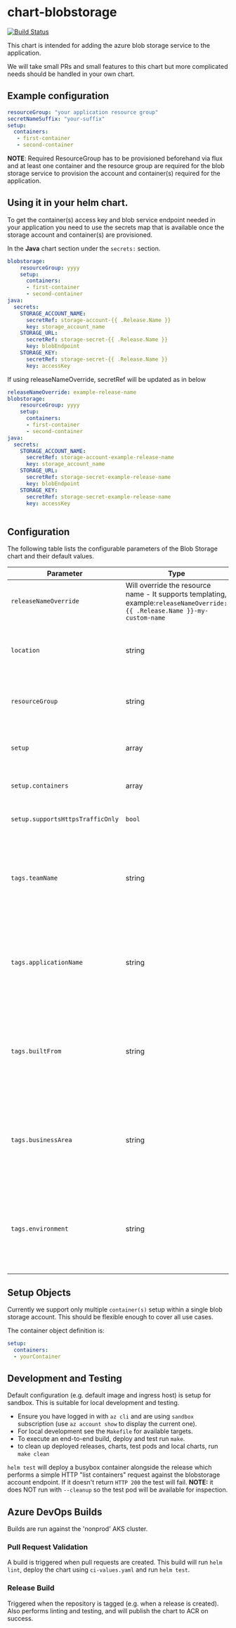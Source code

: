 # chart-blobstorage

[![Build Status](https://dev.azure.com/hmcts/CNP/_apis/build/status/Helm%20Charts/chart-blobstorage)](https://dev.azure.com/hmcts/CNP/_build/latest?definitionId=62)

This chart is intended for adding the azure blob storage service to the application.

We will take small PRs and small features to this chart but more complicated needs should be handled in your own chart.

## Example configuration

```yaml
resourceGroup: "your application resource group"
secretNameSuffix: "your-suffix"
setup:
  containers:
   - first-container
   - second-container
```
**NOTE**: 
    Required ResourceGroup has to be provisioned beforehand via flux and at least one container and the resource group are required for the blob storage service to provision the account and container(s) required for the application.
     
    
## Using it in your helm chart.
To get the container(s) access key and blob service endpoint needed in your application you need to use the secrets map that is available once the storage account and container(s) are provisioned.

In the **Java** chart section under the `secrets:` section.
```yaml
blobstorage:
    resourceGroup: yyyy
    setup:
      containers:
      - first-container
      - second-container
java:
  secrets:
    STORAGE_ACCOUNT_NAME:
      secretRef: storage-account-{{ .Release.Name }}
      key: storage_account_name
    STORAGE_URL:
      secretRef: storage-secret-{{ .Release.Name }}
      key: blobEndpoint
    STORAGE_KEY:
      secretRef: storage-secret-{{ .Release.Name }}
      key: accessKey
```
If using releaseNameOverride, secretRef will be updated as in below

```yaml
releaseNameOverride: example-release-name
blobstorage:
    resourceGroup: yyyy
    setup:
      containers:
      - first-container
      - second-container
java:
  secrets:
    STORAGE_ACCOUNT_NAME:
      secretRef: storage-account-example-release-name
      key: storage_account_name
    STORAGE_URL:
      secretRef: storage-secret-example-release-name
      key: blobEndpoint
    STORAGE_KEY:
      secretRef: storage-secret-example-release-name
      key: accessKey
    
```

## Configuration

The following table lists the configurable parameters of the Blob Storage chart and their default values.

| Parameter      | Type | Description | Default |
| -------------- | ---- | ----------- | ------- |
| `releaseNameOverride`          | Will override the resource name - It supports templating, example:`releaseNameOverride: {{ .Release.Name }}-my-custom-name`      | `Release.Name-Chart.Name`     |
| `location` | string | location of the PaaS instance of the blob storage to use | `uksouth` |
| `resourceGroup` | string | resource group required for the Azure deployment |  **Required** |
| `setup` | array | see the full description of the setup objects in [setup objects](#setupobjects)| **Required** |
| `setup.containers` | array | The names of the containers. | **Required**|
| `setup.supportsHttpsTrafficOnly` | `bool` |  Specify whether https traffic is only enabled. | `true`|
| `tags.teamName`                   | string | team name used to create related Azure tag. This will usually be set by Jenkins through `global.`                                                                                                                                                                                                                                        | **Required if not set through `global.`** |
| `tags.applicationName`            | string | application name used to create necessary Azure tag. This will usually be set by Jenkins through `global.`                                                                                                                                                                                                                               | **Required if not set through `global.`** |
| `tags.builtFrom`                  | string | built from used to create necessary Azure tag. This will usually be set by Jenkins through `global.`                                                                                                                                                                                                                                     | **Required if not set through `global.`** |
| `tags.businessArea`               | string | business area used to create necessary Azure tag. This will usually be set by Jenkins through `global.`                                                                                                                                                                                                                                  | **Required if not set through `global.`** |
| `tags.environment`                | string | environment used to create necessary Azure tag. This will usually be set by Jenkins through `global.`                                                                                                                                                                                                                                    | **Required if not set through `global.`**                          |


## Setup Objects
Currently we support only multiple `container(s)` setup within a single blob storage account. This should be flexible enough to cover all use cases.

 The container object definition is:
```yaml
setup:
  containers:
  - yourContainer
```

## Development and Testing

Default configuration (e.g. default image and ingress host) is setup for sandbox. This is suitable for local development and testing.

- Ensure you have logged in with `az cli` and are using `sandbox` subscription (use `az account show` to display the current one).
- For local development see the `Makefile` for available targets.
- To execute an end-to-end build, deploy and test run `make`.
- to clean up deployed releases, charts, test pods and local charts, run `make clean`

`helm test` will deploy a busybox container alongside the release which performs a simple HTTP "list containers" request against the blobstorage account endpoint. If it doesn't return `HTTP 200` the test will fail. **NOTE:** it does NOT run with `--cleanup` so the test pod will be available for inspection.

## Azure DevOps Builds

Builds are run against the 'nonprod' AKS cluster.

### Pull Request Validation

A build is triggered when pull requests are created. This build will run `helm lint`, deploy the chart using `ci-values.yaml` and run `helm test`.

### Release Build

Triggered when the repository is tagged (e.g. when a release is created). Also performs linting and testing, and will publish the chart to ACR on success.
